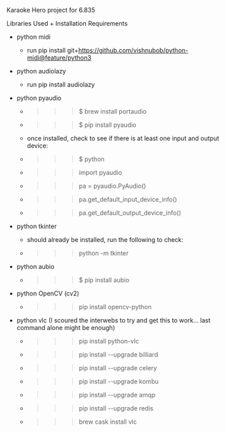 Karaoke Hero project for 6.835

Libraries Used + Installation Requirements

- python midi
	- run pip install git+https://github.com/vishnubob/python-midi@feature/python3

- python audiolazy
	- run pip install audiolazy

- python pyaudio
	- >>> $ brew install portaudio
	- >>> $ pip install pyaudio

	- once installed, check to see if there is at least one input and output device:
	- >>> $ python
	- >>> import pyaudio
	- >>> pa = pyaudio.PyAudio()
	- >>> pa.get_default_input_device_info()
	- >>> pa.get_default_output_device_info()

- python tkinter
	- should already be installed, run the following to check:
	- >>> python -m tkinter

- python  aubio
	- >>> $ pip install aubio

- python OpenCV (cv2)
	- >>> pip install opencv-python

- python vlc (I scoured the interwebs to try and get this to work... last command alone might be enough)
	- >>> pip install python-vlc
	- >>> pip install --upgrade billiard
	- >>> pip install --upgrade celery
	- >>> pip install --upgrade kombu
	- >>> pip install --upgrade amqp
	- >>> pip install --upgrade redis
	- >>> brew cask install vlc

<!-- - python cocoa
	- >>> pip install pycocoa -->
